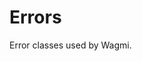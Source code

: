 <script setup>
const docsPath = "core"
const packageName = '@wagmi/core'
</script>

# Errors

Error classes used by Wagmi.

<!--@include: @shared/errors.md-->

